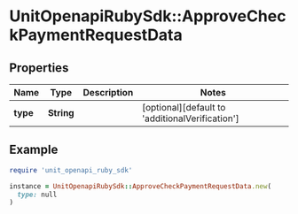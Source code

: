 # UnitOpenapiRubySdk::ApproveCheckPaymentRequestData

## Properties

| Name | Type | Description | Notes |
| ---- | ---- | ----------- | ----- |
| **type** | **String** |  | [optional][default to &#39;additionalVerification&#39;] |

## Example

```ruby
require 'unit_openapi_ruby_sdk'

instance = UnitOpenapiRubySdk::ApproveCheckPaymentRequestData.new(
  type: null
)
```

